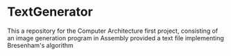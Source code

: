 # TextGenerator
This a repository for the Computer Architecture first project, consisting of an image generation program in Assembly provided a text file implementing Bresenham's algorithm
